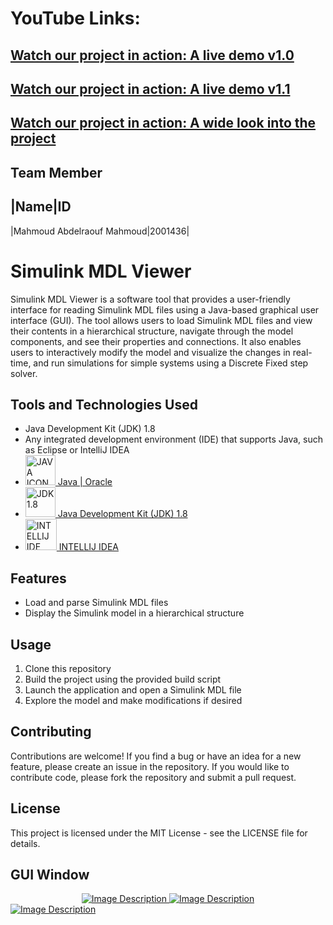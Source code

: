# YouTube Links: 
##  [Watch our project in action: A live demo v1.0](https://youtu.be/7MGTgs8iuQY)

##  [Watch our project in action: A live demo v1.1](https://youtu.be/ZVTiXLgZRGk)
##  [Watch our project in action: A wide look into the project](https://youtu.be/ijMiDv0X1Qo)

## Team Member
|Name|ID
--------
|Mahmoud Abdelraouf Mahmoud|2001436|

<h1>Simulink MDL Viewer</h1>

<p>Simulink MDL Viewer is a software tool that provides a user-friendly interface for reading Simulink MDL files using a Java-based graphical user interface (GUI). The tool allows users to load Simulink MDL files and view their contents in a hierarchical structure, navigate through the model components, and see their properties and connections. It also enables users to interactively modify the model and visualize the changes in real-time, and run simulations for simple systems using a Discrete Fixed step solver.</p>

<h2>Tools and Technologies Used</h2>
<ul>
  <li>Java Development Kit (JDK) 1.8</li>
  <li>Any integrated development environment (IDE) that supports Java, such as Eclipse or IntelliJ IDEA</li>
  <li><a href="https://www.java.com/en/"><img src="https://www.svgrepo.com/download/184143/java.svg" alt="JAVA ICON" width="48" height="48"/> Java | Oracle</a></li>
  <li><a href="https://www.oracle.com/eg/java/technologies/javase/javase8-archive-downloads.html"><img src="https://www.opencodez.com/wp-content/uploads/2018/02/Java-8-using-Examples.png" alt="JDK 1.8" width="48" height="48"/> Java Development Kit (JDK) 1.8</a></li>
  <li><a href="https://www.jetbrains.com/idea/"><img src="https://encrypted-tbn0.gstatic.com/images?q=tbn:ANd9GcQzGU4eeIzhfRKcJDmj_VHL-oAaFNfmDfRXJIJN2ai5hAmWbLXL5Sycl4Wi6xZApPAhT9k&usqp=CAU" alt="INTELLIJ IDE" width="50" height="50"/> INTELLIJ IDEA</a></li>
</ul>

<h2>Features</h2>
<ul>
  <li>Load and parse Simulink MDL files</li>
  <li>Display the Simulink model in a hierarchical structure</li>
</ul>

<h2>Usage</h2>
<ol>
  <li>Clone this repository</li>
  <li>Build the project using the provided build script</li>
  <li>Launch the application and open a Simulink MDL file</li>
  <li>Explore the model and make modifications if desired</li>
</ol>

<h2>Contributing</h2>
<p>Contributions are welcome! If you find a bug or have an idea for a new feature, please create an issue in the repository. If you would like to contribute code, please fork the repository and submit a pull request.</p>

<h2>License</h2>
<p>This project is licensed under the MIT License - see the LICENSE file for details.</p>

<h2>GUI Window</h2>

<div align="center">
  <a href="https://youtu.be/7MGTgs8iuQY" target="_blank">
    <img src="https://drive.google.com/uc?export=view&id=1c8NAsIQDqli9XKCfdJvWA36UD1EpfnCb" alt="Image Description">
  </a>

  <a href="https://youtu.be/ijMiDv0X1Qo" target="_blank">
    <img src="https://drive.google.com/uc?export=view&id=1CEIu6hcGbXr0o7_RxLgC6xbY9weLo3kr" alt="Image Description">
  </a>
</div>

  <a href="https://youtu.be/ijMiDv0X1Qo" target="_blank">
    <img src="https://drive.google.com/uc?export=view&id=1wLnx0rwmNVfRY21W8fiQW-_mXdpeIVbj" alt="Image Description">
  </a>
</div>
